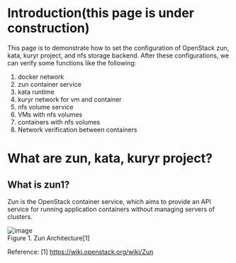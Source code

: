 # Introduction(this page is under construction)
This page is to demonstrate how to set the configuration of OpenStack zun, kata, kuryr project, and nfs storage backend. 
After these configurations, we can verify some functions like the following: 
 1. docker network
 2. zun container service
 3. kata runtime
 4. kuryr network for vm and container
 5. nfs volume service
 6. VMs with nfs volumes
 7. containers with nfs volumes
 8. Network verification between containers

# What are zun, kata, kuryr project?
## What is zun1?
Zun is the OpenStack container service, which aims to provide an API service for running application containers without managing servers of clusters.

![image](https://user-images.githubusercontent.com/13142439/154802820-0afdd65b-b0db-4811-9ed4-282731b5756d.png)   
Figure 1. Zun Architecture[1]













Reference:
[1] https://wiki.openstack.org/wiki/Zun
